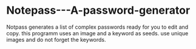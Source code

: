 # Notepass---A-password-generator
Notpass generates a list of complex passwords ready for you to edit and copy.
this programm uses an image and a keyword as seeds.
use unique images and do not forget the keywords.
